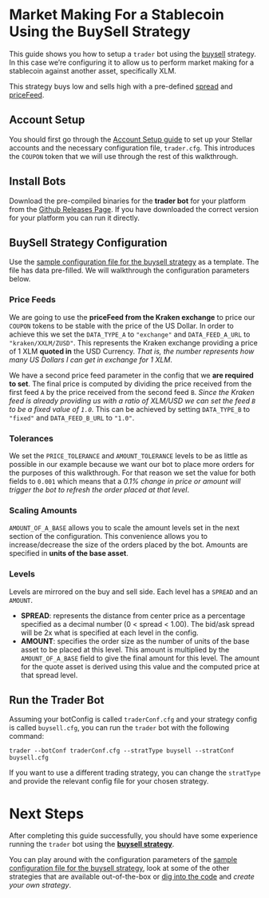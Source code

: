 # Market Making For a Stablecoin Using the BuySell Strategy

This guide shows you how to setup a `trader` bot using the [buysell](../../../trader/strategy/buysell.go) strategy. In this case we’re configuring it to allow us to perform market making for a stablecoin against another asset, specifically XLM. 

This strategy buys low and sells high with a pre-defined [spread](https://en.wikipedia.org/wiki/Bid%E2%80%93ask_spread) and [priceFeed](../../../api/pricefeed.go).

## Account Setup

You should first go through the [Account Setup guide](account_setup.md) to set up your Stellar accounts and the necessary configuration file, `trader.cfg`. This introduces the `COUPON` token that we will use through the rest of this walkthrough.

## Install Bots

Download the pre-compiled binaries for the **trader bot** for your platform from the [Github Releases Page](https://github.com/lightyeario/kelp/releases).
If you have downloaded the correct version for your platform you can run it directly.

## BuySell Strategy Configuration

Use the [sample configuration file for the buysell strategy](../../configs/trader/sample_buysell.cfg) as a template. The file has data pre-filled. We will walkthrough the configuration parameters below.

### Price Feeds

We are going to use the **priceFeed from the Kraken exchange** to price our `COUPON` tokens to be stable with the price of the US Dollar.
In order to achieve this we set the `DATA_TYPE_A` to `"exchange"` and `DATA_FEED_A_URL` to `"kraken/XXLM/ZUSD"`. This represents the Kraken exchange providing a price of 1 XLM **quoted in** the USD Currency. _That is, the number represents how many US Dollars I can get in exchange for 1 XLM_.

We have a second price feed parameter in the config that we **are required to set**. The final price is computed by dividing the price received from the first feed `A` by the price received from the second feed `B`. _Since the Kraken feed is already providing us with a ratio of XLM/USD we can set the feed `B` to be a fixed value of `1.0`_. This can be achieved by setting `DATA_TYPE_B` to `"fixed"` and `DATA_FEED_B_URL` to `"1.0"`.

### Tolerances

We set the `PRICE_TOLERANCE` and `AMOUNT_TOLERANCE` levels to be as little as possible in our example because we want our bot to place more orders for the purposes of this walkthrough. For that reason we set the value for both fields to `0.001` which means that a _0.1% change in price or amount will trigger the bot to refresh the order placed at that level_.

### Scaling Amounts

`AMOUNT_OF_A_BASE` allows you to scale the amount levels set in the next section of the configuration. This convenience allows you to increase/decrease the size of the orders placed by the bot. Amounts are specified in **units of the base asset**.

### Levels

Levels are mirrored on the buy and sell side. Each level has a `SPREAD` and an `AMOUNT`.

- **SPREAD**: represents the distance from center price as a percentage specified as a decimal number (0 < spread < 1.00). The bid/ask spread will be 2x what is specified at each level in the config.
- **AMOUNT**: specifies the order size as the number of units of the base asset to be placed at this level. This amount is multiplied by the `AMOUNT_OF_A_BASE` field to give the final amount for this level. The amount for the quote asset is derived using this value and the computed price at that spread level.

## Run the Trader Bot

Assuming your botConfig is called `traderConf.cfg` and your strategy config is called `buysell.cfg`, you can run the `trader` bot with the following command:
```
trader --botConf traderConf.cfg --stratType buysell --stratConf buysell.cfg
```

If you want to use a different trading strategy, you can change the `stratType` and provide the relevant config file for your chosen strategy.

# Next Steps

After completing this guide successfully, you should have some experience running the `trader` bot using the [**buysell strategy**](../../../trader/strategy/buysell.go).

You can play around with the configuration parameters of the [sample configuration file for the buysell strategy](../../configs/trader/sample_buysell.cfg), look at some of the other strategies that are available out-of-the-box or [dig into the code](../../../trader/strategy) and _create your own strategy_.
